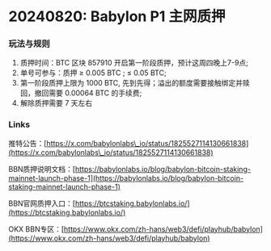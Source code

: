 # 20240820: Babylon P1 主网质押

### **玩法与规则**

1. 质押时间：BTC 区块 857910 开启第一阶段质押，预计这周四晚上7-9点;
2. 单号可参与：质押 ≥ 0.005 BTC ; ≤ 0.05 BTC;
3. 第一阶段质押上限为 1000 BTC, 先到先得；溢出的额度需要接触绑定并赎回，撤回需要 0.00064 BTC 的手续费;
4. 解除质押需要 7 天左右

### Links

推特公告：[https://x.com/babylonlabs\_io/status/1825527114130661838](https://x.com/babylonlabs\_io/status/1825527114130661838)

BBN质押说明文档：[https://babylonlabs.io/blog/babylon-bitcoin-staking-mainnet-launch-phase-1](https://babylonlabs.io/blog/babylon-bitcoin-staking-mainnet-launch-phase-1)

BBN官网质押入口：[https://btcstaking.babylonlabs.io/](https://btcstaking.babylonlabs.io/)

OKX BBN专区：[https://www.okx.com/zh-hans/web3/defi/playhub/babylon](https://www.okx.com/zh-hans/web3/defi/playhub/babylon)
